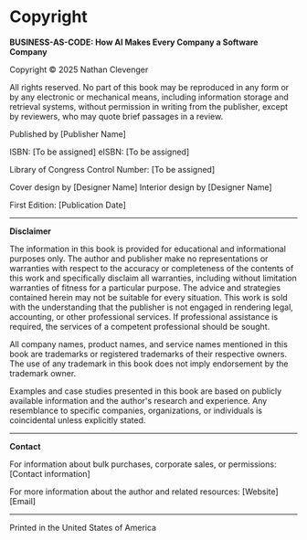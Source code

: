 # Copyright

**BUSINESS-AS-CODE: How AI Makes Every Company a Software Company**

Copyright © 2025 Nathan Clevenger

All rights reserved. No part of this book may be reproduced in any form or by any electronic or mechanical means, including information storage and retrieval systems, without permission in writing from the publisher, except by reviewers, who may quote brief passages in a review.

Published by [Publisher Name]

ISBN: [To be assigned]
eISBN: [To be assigned]

Library of Congress Control Number: [To be assigned]

Cover design by [Designer Name]
Interior design by [Designer Name]

First Edition: [Publication Date]

---

**Disclaimer**

The information in this book is provided for educational and informational purposes only. The author and publisher make no representations or warranties with respect to the accuracy or completeness of the contents of this work and specifically disclaim all warranties, including without limitation warranties of fitness for a particular purpose. The advice and strategies contained herein may not be suitable for every situation. This work is sold with the understanding that the publisher is not engaged in rendering legal, accounting, or other professional services. If professional assistance is required, the services of a competent professional should be sought.

All company names, product names, and service names mentioned in this book are trademarks or registered trademarks of their respective owners. The use of any trademark in this book does not imply endorsement by the trademark owner.

Examples and case studies presented in this book are based on publicly available information and the author's research and experience. Any resemblance to specific companies, organizations, or individuals is coincidental unless explicitly stated.

---

**Contact**

For information about bulk purchases, corporate sales, or permissions:
[Contact information]

For more information about the author and related resources:
[Website]
[Email]

---

Printed in the United States of America
